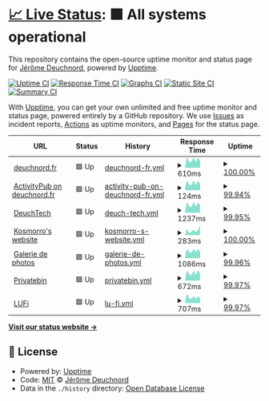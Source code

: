 # [📈 Live Status](https://status.deuchnord.fr): <!--live status--> **🟩 All systems operational**

This repository contains the open-source uptime monitor and status page for [Jérôme Deuchnord](https://deuchnord.fr), powered by [Upptime](https://github.com/upptime/upptime).

[![Uptime CI](https://github.com/Deuchnord/uptime/workflows/Uptime%20CI/badge.svg)](https://github.com/Deuchnord/uptime/actions?query=workflow%3A%22Uptime+CI%22)
[![Response Time CI](https://github.com/Deuchnord/uptime/workflows/Response%20Time%20CI/badge.svg)](https://github.com/Deuchnord/uptime/actions?query=workflow%3A%22Response+Time+CI%22)
[![Graphs CI](https://github.com/Deuchnord/uptime/workflows/Graphs%20CI/badge.svg)](https://github.com/Deuchnord/uptime/actions?query=workflow%3A%22Graphs+CI%22)
[![Static Site CI](https://github.com/Deuchnord/uptime/workflows/Static%20Site%20CI/badge.svg)](https://github.com/Deuchnord/uptime/actions?query=workflow%3A%22Static+Site+CI%22)
[![Summary CI](https://github.com/Deuchnord/uptime/workflows/Summary%20CI/badge.svg)](https://github.com/Deuchnord/uptime/actions?query=workflow%3A%22Summary+CI%22)

With [Upptime](https://upptime.js.org), you can get your own unlimited and free uptime monitor and status page, powered entirely by a GitHub repository. We use [Issues](https://github.com/Deuchnord/uptime/issues) as incident reports, [Actions](https://github.com/Deuchnord/uptime/actions) as uptime monitors, and [Pages](https://status.deuchnord.fr) for the status page.

<!--start: status pages-->
<!-- This summary is generated by Upptime (https://github.com/upptime/upptime) -->
<!-- Do not edit this manually, your changes will be overwritten -->
<!-- prettier-ignore -->
| URL | Status | History | Response Time | Uptime |
| --- | ------ | ------- | ------------- | ------ |
| <img alt="" src="https://icons.duckduckgo.com/ip3/deuchnord.fr.ico" height="13"> [deuchnord.fr](https://deuchnord.fr) | 🟩 Up | [deuchnord-fr.yml](https://github.com/Deuchnord/uptime/commits/HEAD/history/deuchnord-fr.yml) | <details><summary><img alt="Response time graph" src="./graphs/deuchnord-fr/response-time-week.png" height="20"> 610ms</summary><br><a href="https://status.deuchnord.fr/history/deuchnord-fr"><img alt="Response time 648" src="https://img.shields.io/endpoint?url=https%3A%2F%2Fraw.githubusercontent.com%2FDeuchnord%2Fuptime%2FHEAD%2Fapi%2Fdeuchnord-fr%2Fresponse-time.json"></a><br><a href="https://status.deuchnord.fr/history/deuchnord-fr"><img alt="24-hour response time 567" src="https://img.shields.io/endpoint?url=https%3A%2F%2Fraw.githubusercontent.com%2FDeuchnord%2Fuptime%2FHEAD%2Fapi%2Fdeuchnord-fr%2Fresponse-time-day.json"></a><br><a href="https://status.deuchnord.fr/history/deuchnord-fr"><img alt="7-day response time 610" src="https://img.shields.io/endpoint?url=https%3A%2F%2Fraw.githubusercontent.com%2FDeuchnord%2Fuptime%2FHEAD%2Fapi%2Fdeuchnord-fr%2Fresponse-time-week.json"></a><br><a href="https://status.deuchnord.fr/history/deuchnord-fr"><img alt="30-day response time 646" src="https://img.shields.io/endpoint?url=https%3A%2F%2Fraw.githubusercontent.com%2FDeuchnord%2Fuptime%2FHEAD%2Fapi%2Fdeuchnord-fr%2Fresponse-time-month.json"></a><br><a href="https://status.deuchnord.fr/history/deuchnord-fr"><img alt="1-year response time 645" src="https://img.shields.io/endpoint?url=https%3A%2F%2Fraw.githubusercontent.com%2FDeuchnord%2Fuptime%2FHEAD%2Fapi%2Fdeuchnord-fr%2Fresponse-time-year.json"></a></details> | <details><summary><a href="https://status.deuchnord.fr/history/deuchnord-fr">100.00%</a></summary><a href="https://status.deuchnord.fr/history/deuchnord-fr"><img alt="All-time uptime 99.97%" src="https://img.shields.io/endpoint?url=https%3A%2F%2Fraw.githubusercontent.com%2FDeuchnord%2Fuptime%2FHEAD%2Fapi%2Fdeuchnord-fr%2Fuptime.json"></a><br><a href="https://status.deuchnord.fr/history/deuchnord-fr"><img alt="24-hour uptime 100.00%" src="https://img.shields.io/endpoint?url=https%3A%2F%2Fraw.githubusercontent.com%2FDeuchnord%2Fuptime%2FHEAD%2Fapi%2Fdeuchnord-fr%2Fuptime-day.json"></a><br><a href="https://status.deuchnord.fr/history/deuchnord-fr"><img alt="7-day uptime 100.00%" src="https://img.shields.io/endpoint?url=https%3A%2F%2Fraw.githubusercontent.com%2FDeuchnord%2Fuptime%2FHEAD%2Fapi%2Fdeuchnord-fr%2Fuptime-week.json"></a><br><a href="https://status.deuchnord.fr/history/deuchnord-fr"><img alt="30-day uptime 100.00%" src="https://img.shields.io/endpoint?url=https%3A%2F%2Fraw.githubusercontent.com%2FDeuchnord%2Fuptime%2FHEAD%2Fapi%2Fdeuchnord-fr%2Fuptime-month.json"></a><br><a href="https://status.deuchnord.fr/history/deuchnord-fr"><img alt="1-year uptime 99.97%" src="https://img.shields.io/endpoint?url=https%3A%2F%2Fraw.githubusercontent.com%2FDeuchnord%2Fuptime%2FHEAD%2Fapi%2Fdeuchnord-fr%2Fuptime-year.json"></a></details>
| <img alt="" src="https://icons.duckduckgo.com/ip3/deuchnord.fr.ico" height="13"> [ActivityPub on deuchnord.fr](https://deuchnord.fr/.well-known/webfinger?resource=acct:blog@deuchnord.fr) | 🟩 Up | [activity-pub-on-deuchnord-fr.yml](https://github.com/Deuchnord/uptime/commits/HEAD/history/activity-pub-on-deuchnord-fr.yml) | <details><summary><img alt="Response time graph" src="./graphs/activity-pub-on-deuchnord-fr/response-time-week.png" height="20"> 124ms</summary><br><a href="https://status.deuchnord.fr/history/activity-pub-on-deuchnord-fr"><img alt="Response time 384" src="https://img.shields.io/endpoint?url=https%3A%2F%2Fraw.githubusercontent.com%2FDeuchnord%2Fuptime%2FHEAD%2Fapi%2Factivity-pub-on-deuchnord-fr%2Fresponse-time.json"></a><br><a href="https://status.deuchnord.fr/history/activity-pub-on-deuchnord-fr"><img alt="24-hour response time 106" src="https://img.shields.io/endpoint?url=https%3A%2F%2Fraw.githubusercontent.com%2FDeuchnord%2Fuptime%2FHEAD%2Fapi%2Factivity-pub-on-deuchnord-fr%2Fresponse-time-day.json"></a><br><a href="https://status.deuchnord.fr/history/activity-pub-on-deuchnord-fr"><img alt="7-day response time 124" src="https://img.shields.io/endpoint?url=https%3A%2F%2Fraw.githubusercontent.com%2FDeuchnord%2Fuptime%2FHEAD%2Fapi%2Factivity-pub-on-deuchnord-fr%2Fresponse-time-week.json"></a><br><a href="https://status.deuchnord.fr/history/activity-pub-on-deuchnord-fr"><img alt="30-day response time 130" src="https://img.shields.io/endpoint?url=https%3A%2F%2Fraw.githubusercontent.com%2FDeuchnord%2Fuptime%2FHEAD%2Fapi%2Factivity-pub-on-deuchnord-fr%2Fresponse-time-month.json"></a><br><a href="https://status.deuchnord.fr/history/activity-pub-on-deuchnord-fr"><img alt="1-year response time 384" src="https://img.shields.io/endpoint?url=https%3A%2F%2Fraw.githubusercontent.com%2FDeuchnord%2Fuptime%2FHEAD%2Fapi%2Factivity-pub-on-deuchnord-fr%2Fresponse-time-year.json"></a></details> | <details><summary><a href="https://status.deuchnord.fr/history/activity-pub-on-deuchnord-fr">99.94%</a></summary><a href="https://status.deuchnord.fr/history/activity-pub-on-deuchnord-fr"><img alt="All-time uptime 99.91%" src="https://img.shields.io/endpoint?url=https%3A%2F%2Fraw.githubusercontent.com%2FDeuchnord%2Fuptime%2FHEAD%2Fapi%2Factivity-pub-on-deuchnord-fr%2Fuptime.json"></a><br><a href="https://status.deuchnord.fr/history/activity-pub-on-deuchnord-fr"><img alt="24-hour uptime 99.61%" src="https://img.shields.io/endpoint?url=https%3A%2F%2Fraw.githubusercontent.com%2FDeuchnord%2Fuptime%2FHEAD%2Fapi%2Factivity-pub-on-deuchnord-fr%2Fuptime-day.json"></a><br><a href="https://status.deuchnord.fr/history/activity-pub-on-deuchnord-fr"><img alt="7-day uptime 99.94%" src="https://img.shields.io/endpoint?url=https%3A%2F%2Fraw.githubusercontent.com%2FDeuchnord%2Fuptime%2FHEAD%2Fapi%2Factivity-pub-on-deuchnord-fr%2Fuptime-week.json"></a><br><a href="https://status.deuchnord.fr/history/activity-pub-on-deuchnord-fr"><img alt="30-day uptime 99.99%" src="https://img.shields.io/endpoint?url=https%3A%2F%2Fraw.githubusercontent.com%2FDeuchnord%2Fuptime%2FHEAD%2Fapi%2Factivity-pub-on-deuchnord-fr%2Fuptime-month.json"></a><br><a href="https://status.deuchnord.fr/history/activity-pub-on-deuchnord-fr"><img alt="1-year uptime 99.91%" src="https://img.shields.io/endpoint?url=https%3A%2F%2Fraw.githubusercontent.com%2FDeuchnord%2Fuptime%2FHEAD%2Fapi%2Factivity-pub-on-deuchnord-fr%2Fuptime-year.json"></a></details>
| <img alt="" src="https://icons.duckduckgo.com/ip3/tech.deuchnord.fr.ico" height="13"> [DeuchTech](https://tech.deuchnord.fr) | 🟩 Up | [deuch-tech.yml](https://github.com/Deuchnord/uptime/commits/HEAD/history/deuch-tech.yml) | <details><summary><img alt="Response time graph" src="./graphs/deuch-tech/response-time-week.png" height="20"> 1237ms</summary><br><a href="https://status.deuchnord.fr/history/deuch-tech"><img alt="Response time 1311" src="https://img.shields.io/endpoint?url=https%3A%2F%2Fraw.githubusercontent.com%2FDeuchnord%2Fuptime%2FHEAD%2Fapi%2Fdeuch-tech%2Fresponse-time.json"></a><br><a href="https://status.deuchnord.fr/history/deuch-tech"><img alt="24-hour response time 1149" src="https://img.shields.io/endpoint?url=https%3A%2F%2Fraw.githubusercontent.com%2FDeuchnord%2Fuptime%2FHEAD%2Fapi%2Fdeuch-tech%2Fresponse-time-day.json"></a><br><a href="https://status.deuchnord.fr/history/deuch-tech"><img alt="7-day response time 1237" src="https://img.shields.io/endpoint?url=https%3A%2F%2Fraw.githubusercontent.com%2FDeuchnord%2Fuptime%2FHEAD%2Fapi%2Fdeuch-tech%2Fresponse-time-week.json"></a><br><a href="https://status.deuchnord.fr/history/deuch-tech"><img alt="30-day response time 1297" src="https://img.shields.io/endpoint?url=https%3A%2F%2Fraw.githubusercontent.com%2FDeuchnord%2Fuptime%2FHEAD%2Fapi%2Fdeuch-tech%2Fresponse-time-month.json"></a><br><a href="https://status.deuchnord.fr/history/deuch-tech"><img alt="1-year response time 1331" src="https://img.shields.io/endpoint?url=https%3A%2F%2Fraw.githubusercontent.com%2FDeuchnord%2Fuptime%2FHEAD%2Fapi%2Fdeuch-tech%2Fresponse-time-year.json"></a></details> | <details><summary><a href="https://status.deuchnord.fr/history/deuch-tech">99.95%</a></summary><a href="https://status.deuchnord.fr/history/deuch-tech"><img alt="All-time uptime 99.89%" src="https://img.shields.io/endpoint?url=https%3A%2F%2Fraw.githubusercontent.com%2FDeuchnord%2Fuptime%2FHEAD%2Fapi%2Fdeuch-tech%2Fuptime.json"></a><br><a href="https://status.deuchnord.fr/history/deuch-tech"><img alt="24-hour uptime 99.66%" src="https://img.shields.io/endpoint?url=https%3A%2F%2Fraw.githubusercontent.com%2FDeuchnord%2Fuptime%2FHEAD%2Fapi%2Fdeuch-tech%2Fuptime-day.json"></a><br><a href="https://status.deuchnord.fr/history/deuch-tech"><img alt="7-day uptime 99.95%" src="https://img.shields.io/endpoint?url=https%3A%2F%2Fraw.githubusercontent.com%2FDeuchnord%2Fuptime%2FHEAD%2Fapi%2Fdeuch-tech%2Fuptime-week.json"></a><br><a href="https://status.deuchnord.fr/history/deuch-tech"><img alt="30-day uptime 99.99%" src="https://img.shields.io/endpoint?url=https%3A%2F%2Fraw.githubusercontent.com%2FDeuchnord%2Fuptime%2FHEAD%2Fapi%2Fdeuch-tech%2Fuptime-month.json"></a><br><a href="https://status.deuchnord.fr/history/deuch-tech"><img alt="1-year uptime 99.85%" src="https://img.shields.io/endpoint?url=https%3A%2F%2Fraw.githubusercontent.com%2FDeuchnord%2Fuptime%2FHEAD%2Fapi%2Fdeuch-tech%2Fuptime-year.json"></a></details>
| <img alt="" src="https://icons.duckduckgo.com/ip3/kosmorro.space.ico" height="13"> [Kosmorro's website](https://kosmorro.space) | 🟩 Up | [kosmorro-s-website.yml](https://github.com/Deuchnord/uptime/commits/HEAD/history/kosmorro-s-website.yml) | <details><summary><img alt="Response time graph" src="./graphs/kosmorro-s-website/response-time-week.png" height="20"> 283ms</summary><br><a href="https://status.deuchnord.fr/history/kosmorro-s-website"><img alt="Response time 294" src="https://img.shields.io/endpoint?url=https%3A%2F%2Fraw.githubusercontent.com%2FDeuchnord%2Fuptime%2FHEAD%2Fapi%2Fkosmorro-s-website%2Fresponse-time.json"></a><br><a href="https://status.deuchnord.fr/history/kosmorro-s-website"><img alt="24-hour response time 558" src="https://img.shields.io/endpoint?url=https%3A%2F%2Fraw.githubusercontent.com%2FDeuchnord%2Fuptime%2FHEAD%2Fapi%2Fkosmorro-s-website%2Fresponse-time-day.json"></a><br><a href="https://status.deuchnord.fr/history/kosmorro-s-website"><img alt="7-day response time 283" src="https://img.shields.io/endpoint?url=https%3A%2F%2Fraw.githubusercontent.com%2FDeuchnord%2Fuptime%2FHEAD%2Fapi%2Fkosmorro-s-website%2Fresponse-time-week.json"></a><br><a href="https://status.deuchnord.fr/history/kosmorro-s-website"><img alt="30-day response time 286" src="https://img.shields.io/endpoint?url=https%3A%2F%2Fraw.githubusercontent.com%2FDeuchnord%2Fuptime%2FHEAD%2Fapi%2Fkosmorro-s-website%2Fresponse-time-month.json"></a><br><a href="https://status.deuchnord.fr/history/kosmorro-s-website"><img alt="1-year response time 275" src="https://img.shields.io/endpoint?url=https%3A%2F%2Fraw.githubusercontent.com%2FDeuchnord%2Fuptime%2FHEAD%2Fapi%2Fkosmorro-s-website%2Fresponse-time-year.json"></a></details> | <details><summary><a href="https://status.deuchnord.fr/history/kosmorro-s-website">100.00%</a></summary><a href="https://status.deuchnord.fr/history/kosmorro-s-website"><img alt="All-time uptime 99.99%" src="https://img.shields.io/endpoint?url=https%3A%2F%2Fraw.githubusercontent.com%2FDeuchnord%2Fuptime%2FHEAD%2Fapi%2Fkosmorro-s-website%2Fuptime.json"></a><br><a href="https://status.deuchnord.fr/history/kosmorro-s-website"><img alt="24-hour uptime 100.00%" src="https://img.shields.io/endpoint?url=https%3A%2F%2Fraw.githubusercontent.com%2FDeuchnord%2Fuptime%2FHEAD%2Fapi%2Fkosmorro-s-website%2Fuptime-day.json"></a><br><a href="https://status.deuchnord.fr/history/kosmorro-s-website"><img alt="7-day uptime 100.00%" src="https://img.shields.io/endpoint?url=https%3A%2F%2Fraw.githubusercontent.com%2FDeuchnord%2Fuptime%2FHEAD%2Fapi%2Fkosmorro-s-website%2Fuptime-week.json"></a><br><a href="https://status.deuchnord.fr/history/kosmorro-s-website"><img alt="30-day uptime 100.00%" src="https://img.shields.io/endpoint?url=https%3A%2F%2Fraw.githubusercontent.com%2FDeuchnord%2Fuptime%2FHEAD%2Fapi%2Fkosmorro-s-website%2Fuptime-month.json"></a><br><a href="https://status.deuchnord.fr/history/kosmorro-s-website"><img alt="1-year uptime 100.00%" src="https://img.shields.io/endpoint?url=https%3A%2F%2Fraw.githubusercontent.com%2FDeuchnord%2Fuptime%2FHEAD%2Fapi%2Fkosmorro-s-website%2Fuptime-year.json"></a></details>
| <img alt="" src="https://icons.duckduckgo.com/ip3/pix.deuchnord.fr.ico" height="13"> [Galerie de photos](https://pix.deuchnord.fr) | 🟩 Up | [galerie-de-photos.yml](https://github.com/Deuchnord/uptime/commits/HEAD/history/galerie-de-photos.yml) | <details><summary><img alt="Response time graph" src="./graphs/galerie-de-photos/response-time-week.png" height="20"> 1086ms</summary><br><a href="https://status.deuchnord.fr/history/galerie-de-photos"><img alt="Response time 1081" src="https://img.shields.io/endpoint?url=https%3A%2F%2Fraw.githubusercontent.com%2FDeuchnord%2Fuptime%2FHEAD%2Fapi%2Fgalerie-de-photos%2Fresponse-time.json"></a><br><a href="https://status.deuchnord.fr/history/galerie-de-photos"><img alt="24-hour response time 1313" src="https://img.shields.io/endpoint?url=https%3A%2F%2Fraw.githubusercontent.com%2FDeuchnord%2Fuptime%2FHEAD%2Fapi%2Fgalerie-de-photos%2Fresponse-time-day.json"></a><br><a href="https://status.deuchnord.fr/history/galerie-de-photos"><img alt="7-day response time 1086" src="https://img.shields.io/endpoint?url=https%3A%2F%2Fraw.githubusercontent.com%2FDeuchnord%2Fuptime%2FHEAD%2Fapi%2Fgalerie-de-photos%2Fresponse-time-week.json"></a><br><a href="https://status.deuchnord.fr/history/galerie-de-photos"><img alt="30-day response time 1200" src="https://img.shields.io/endpoint?url=https%3A%2F%2Fraw.githubusercontent.com%2FDeuchnord%2Fuptime%2FHEAD%2Fapi%2Fgalerie-de-photos%2Fresponse-time-month.json"></a><br><a href="https://status.deuchnord.fr/history/galerie-de-photos"><img alt="1-year response time 1069" src="https://img.shields.io/endpoint?url=https%3A%2F%2Fraw.githubusercontent.com%2FDeuchnord%2Fuptime%2FHEAD%2Fapi%2Fgalerie-de-photos%2Fresponse-time-year.json"></a></details> | <details><summary><a href="https://status.deuchnord.fr/history/galerie-de-photos">99.96%</a></summary><a href="https://status.deuchnord.fr/history/galerie-de-photos"><img alt="All-time uptime 99.88%" src="https://img.shields.io/endpoint?url=https%3A%2F%2Fraw.githubusercontent.com%2FDeuchnord%2Fuptime%2FHEAD%2Fapi%2Fgalerie-de-photos%2Fuptime.json"></a><br><a href="https://status.deuchnord.fr/history/galerie-de-photos"><img alt="24-hour uptime 99.74%" src="https://img.shields.io/endpoint?url=https%3A%2F%2Fraw.githubusercontent.com%2FDeuchnord%2Fuptime%2FHEAD%2Fapi%2Fgalerie-de-photos%2Fuptime-day.json"></a><br><a href="https://status.deuchnord.fr/history/galerie-de-photos"><img alt="7-day uptime 99.96%" src="https://img.shields.io/endpoint?url=https%3A%2F%2Fraw.githubusercontent.com%2FDeuchnord%2Fuptime%2FHEAD%2Fapi%2Fgalerie-de-photos%2Fuptime-week.json"></a><br><a href="https://status.deuchnord.fr/history/galerie-de-photos"><img alt="30-day uptime 99.99%" src="https://img.shields.io/endpoint?url=https%3A%2F%2Fraw.githubusercontent.com%2FDeuchnord%2Fuptime%2FHEAD%2Fapi%2Fgalerie-de-photos%2Fuptime-month.json"></a><br><a href="https://status.deuchnord.fr/history/galerie-de-photos"><img alt="1-year uptime 99.85%" src="https://img.shields.io/endpoint?url=https%3A%2F%2Fraw.githubusercontent.com%2FDeuchnord%2Fuptime%2FHEAD%2Fapi%2Fgalerie-de-photos%2Fuptime-year.json"></a></details>
| <img alt="" src="https://icons.duckduckgo.com/ip3/paste.deuchnord.fr.ico" height="13"> [Privatebin](https://paste.deuchnord.fr) | 🟩 Up | [privatebin.yml](https://github.com/Deuchnord/uptime/commits/HEAD/history/privatebin.yml) | <details><summary><img alt="Response time graph" src="./graphs/privatebin/response-time-week.png" height="20"> 672ms</summary><br><a href="https://status.deuchnord.fr/history/privatebin"><img alt="Response time 801" src="https://img.shields.io/endpoint?url=https%3A%2F%2Fraw.githubusercontent.com%2FDeuchnord%2Fuptime%2FHEAD%2Fapi%2Fprivatebin%2Fresponse-time.json"></a><br><a href="https://status.deuchnord.fr/history/privatebin"><img alt="24-hour response time 598" src="https://img.shields.io/endpoint?url=https%3A%2F%2Fraw.githubusercontent.com%2FDeuchnord%2Fuptime%2FHEAD%2Fapi%2Fprivatebin%2Fresponse-time-day.json"></a><br><a href="https://status.deuchnord.fr/history/privatebin"><img alt="7-day response time 672" src="https://img.shields.io/endpoint?url=https%3A%2F%2Fraw.githubusercontent.com%2FDeuchnord%2Fuptime%2FHEAD%2Fapi%2Fprivatebin%2Fresponse-time-week.json"></a><br><a href="https://status.deuchnord.fr/history/privatebin"><img alt="30-day response time 711" src="https://img.shields.io/endpoint?url=https%3A%2F%2Fraw.githubusercontent.com%2FDeuchnord%2Fuptime%2FHEAD%2Fapi%2Fprivatebin%2Fresponse-time-month.json"></a><br><a href="https://status.deuchnord.fr/history/privatebin"><img alt="1-year response time 812" src="https://img.shields.io/endpoint?url=https%3A%2F%2Fraw.githubusercontent.com%2FDeuchnord%2Fuptime%2FHEAD%2Fapi%2Fprivatebin%2Fresponse-time-year.json"></a></details> | <details><summary><a href="https://status.deuchnord.fr/history/privatebin">99.97%</a></summary><a href="https://status.deuchnord.fr/history/privatebin"><img alt="All-time uptime 99.90%" src="https://img.shields.io/endpoint?url=https%3A%2F%2Fraw.githubusercontent.com%2FDeuchnord%2Fuptime%2FHEAD%2Fapi%2Fprivatebin%2Fuptime.json"></a><br><a href="https://status.deuchnord.fr/history/privatebin"><img alt="24-hour uptime 99.78%" src="https://img.shields.io/endpoint?url=https%3A%2F%2Fraw.githubusercontent.com%2FDeuchnord%2Fuptime%2FHEAD%2Fapi%2Fprivatebin%2Fuptime-day.json"></a><br><a href="https://status.deuchnord.fr/history/privatebin"><img alt="7-day uptime 99.97%" src="https://img.shields.io/endpoint?url=https%3A%2F%2Fraw.githubusercontent.com%2FDeuchnord%2Fuptime%2FHEAD%2Fapi%2Fprivatebin%2Fuptime-week.json"></a><br><a href="https://status.deuchnord.fr/history/privatebin"><img alt="30-day uptime 99.99%" src="https://img.shields.io/endpoint?url=https%3A%2F%2Fraw.githubusercontent.com%2FDeuchnord%2Fuptime%2FHEAD%2Fapi%2Fprivatebin%2Fuptime-month.json"></a><br><a href="https://status.deuchnord.fr/history/privatebin"><img alt="1-year uptime 99.86%" src="https://img.shields.io/endpoint?url=https%3A%2F%2Fraw.githubusercontent.com%2FDeuchnord%2Fuptime%2FHEAD%2Fapi%2Fprivatebin%2Fuptime-year.json"></a></details>
| <img alt="" src="https://icons.duckduckgo.com/ip3/drop.deuchnord.fr.ico" height="13"> [LUFi](https://drop.deuchnord.fr) | 🟩 Up | [lu-fi.yml](https://github.com/Deuchnord/uptime/commits/HEAD/history/lu-fi.yml) | <details><summary><img alt="Response time graph" src="./graphs/lu-fi/response-time-week.png" height="20"> 707ms</summary><br><a href="https://status.deuchnord.fr/history/lu-fi"><img alt="Response time 737" src="https://img.shields.io/endpoint?url=https%3A%2F%2Fraw.githubusercontent.com%2FDeuchnord%2Fuptime%2FHEAD%2Fapi%2Flu-fi%2Fresponse-time.json"></a><br><a href="https://status.deuchnord.fr/history/lu-fi"><img alt="24-hour response time 773" src="https://img.shields.io/endpoint?url=https%3A%2F%2Fraw.githubusercontent.com%2FDeuchnord%2Fuptime%2FHEAD%2Fapi%2Flu-fi%2Fresponse-time-day.json"></a><br><a href="https://status.deuchnord.fr/history/lu-fi"><img alt="7-day response time 707" src="https://img.shields.io/endpoint?url=https%3A%2F%2Fraw.githubusercontent.com%2FDeuchnord%2Fuptime%2FHEAD%2Fapi%2Flu-fi%2Fresponse-time-week.json"></a><br><a href="https://status.deuchnord.fr/history/lu-fi"><img alt="30-day response time 684" src="https://img.shields.io/endpoint?url=https%3A%2F%2Fraw.githubusercontent.com%2FDeuchnord%2Fuptime%2FHEAD%2Fapi%2Flu-fi%2Fresponse-time-month.json"></a><br><a href="https://status.deuchnord.fr/history/lu-fi"><img alt="1-year response time 675" src="https://img.shields.io/endpoint?url=https%3A%2F%2Fraw.githubusercontent.com%2FDeuchnord%2Fuptime%2FHEAD%2Fapi%2Flu-fi%2Fresponse-time-year.json"></a></details> | <details><summary><a href="https://status.deuchnord.fr/history/lu-fi">99.97%</a></summary><a href="https://status.deuchnord.fr/history/lu-fi"><img alt="All-time uptime 99.76%" src="https://img.shields.io/endpoint?url=https%3A%2F%2Fraw.githubusercontent.com%2FDeuchnord%2Fuptime%2FHEAD%2Fapi%2Flu-fi%2Fuptime.json"></a><br><a href="https://status.deuchnord.fr/history/lu-fi"><img alt="24-hour uptime 99.81%" src="https://img.shields.io/endpoint?url=https%3A%2F%2Fraw.githubusercontent.com%2FDeuchnord%2Fuptime%2FHEAD%2Fapi%2Flu-fi%2Fuptime-day.json"></a><br><a href="https://status.deuchnord.fr/history/lu-fi"><img alt="7-day uptime 99.97%" src="https://img.shields.io/endpoint?url=https%3A%2F%2Fraw.githubusercontent.com%2FDeuchnord%2Fuptime%2FHEAD%2Fapi%2Flu-fi%2Fuptime-week.json"></a><br><a href="https://status.deuchnord.fr/history/lu-fi"><img alt="30-day uptime 99.99%" src="https://img.shields.io/endpoint?url=https%3A%2F%2Fraw.githubusercontent.com%2FDeuchnord%2Fuptime%2FHEAD%2Fapi%2Flu-fi%2Fuptime-month.json"></a><br><a href="https://status.deuchnord.fr/history/lu-fi"><img alt="1-year uptime 99.86%" src="https://img.shields.io/endpoint?url=https%3A%2F%2Fraw.githubusercontent.com%2FDeuchnord%2Fuptime%2FHEAD%2Fapi%2Flu-fi%2Fuptime-year.json"></a></details>

<!--end: status pages-->

[**Visit our status website →**](https://status.deuchnord.fr)

## 📄 License

- Powered by: [Upptime](https://github.com/upptime/upptime)
- Code: [MIT](./LICENSE) © [Jérôme Deuchnord](https://deuchnord.fr)
- Data in the `./history` directory: [Open Database License](https://opendatacommons.org/licenses/odbl/1-0/)

